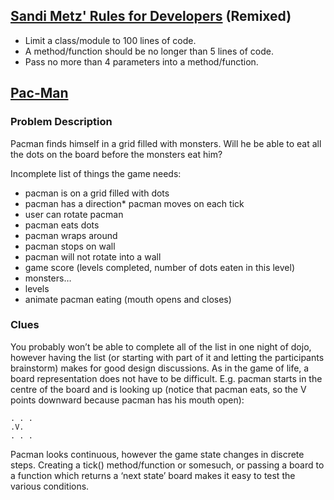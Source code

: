 ## [Sandi Metz' Rules for Developers](https://thoughtbot.com/blog/sandi-metz-rules-for-developers) (Remixed)

* Limit a class/module to 100 lines of code.
* A method/function should be no longer than 5 lines of code.
* Pass no more than 4 parameters into a method/function.

## [Pac-Man](http://codingdojo.org/kata/PacMan/)

### Problem Description

Pacman finds himself in a grid filled with monsters. Will he be able to eat all the dots on the board before the monsters eat him?

Incomplete list of things the game needs:

* pacman is on a grid filled with dots
* pacman has a direction* pacman moves on each tick
* user can rotate pacman
* pacman eats dots
* pacman wraps around
* pacman stops on wall
* pacman will not rotate into a wall
* game score (levels completed, number of dots eaten in this level)
* monsters…
* levels
* animate pacman eating (mouth opens and closes)
    
### Clues

You probably won’t be able to complete all of the list in one night of dojo, however having the list (or starting with part of it and letting the participants brainstorm) makes for good design discussions. As in the game of life, a board representation does not have to be difficult. E.g. pacman starts in the centre of the board and is looking up (notice that pacman eats, so the V points downward because pacman has his mouth open):

```
. . .
.V.
. . .
```

Pacman looks continuous, however the game state changes in discrete steps. Creating a tick() method/function or somesuch, or passing a board to a function which returns a ‘next state’ board makes it easy to test the various conditions.

